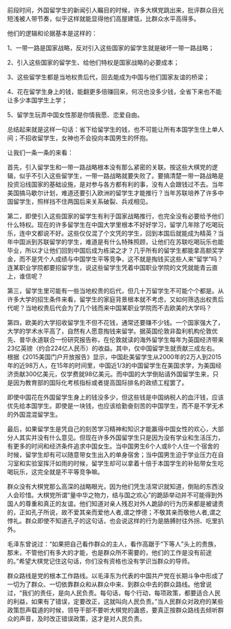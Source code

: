 前段时间，外国留学生的新闻引人瞩目的时候，许多大棋党跳出来，批评群众目光短浅被人带节奏，似乎这样就能显得他们高屋建瓴，比群众水平高得多。



他们的逻辑和论据基本是这样的：



1、一带一路是国家战略，反对引入这些国家的留学生就是破坏一带一路战略；



2、引入这些国家的留学生、给他们特权是国家战略的必要成本；



3、这些留学生都是当地权贵后代，回去能成为中国与他们国家友谊的桥梁；



4、花在留学生身上的钱，能翻更多倍赚回来，何况也没多少钱，全省下来也不能让多少本国学生上学；



5、留学生玩弄中国女性那是你情我愿、恋爱自由。



总结起来就是这样一句话：省下给留学生的钱，也不可能让所有本国学生住上单人间；不招收留学生，女神也不会投向本国男生的怀抱。



让我们一条一条的来看：



首先，引入留学生和一带一路战略根本没有那么紧密的关联。按这些大棋党的逻辑，似乎不引入这些留学生，一带一路战略就要失败了。要搞清楚一带一路战略是投资沿线国家的基础设施，是对参与各方都有利的事，没有人会跟钱过不去。当年美国搞马歇尔计划，难道还要引入欧洲的留学生才能推行？当年苏联培养了许多中国留学生，照样挡不住两国后来关系破裂、兵戎相见。



第二，即使引入这些国家的留学生有利于国家战略推行，也完全没有必要给予他们什么特权。现在的许多留学生在中国大学里根本不好好学习，留学几年除了吃喝玩乐，连中文都说不好。这些仅仅混了个文凭的学生，回到本国后就能成为精英？当年中国派到苏联留学的学生，难道是有什么特殊照顾，让他们在苏联吃喝玩乐也能毕业，所以才让他们回到中国后成为栋梁之才？几乎所有的留学生都能拿高额奖学金，而不是凭个人成绩与中国学生平等竞争，这不就是掏钱买这些人来“留学”吗？连某职业学院都要招留学生，说这些留学生凭着中国职业学院的文凭就能青云直上，谁信呢？



第三，留学生里可能有一些当地权贵的后代，但几十万留学生不可能个个都是。从许多大学的招生条件来看，留学生的家庭背景根本就不考虑，又如何筛选出权贵后代呢？当地权贵后代会为了几个钱而来中国某职业学院而不去欧美的大学吗？



第四，欧美的大学招收留学生不但不花钱，通常还要赚不少钱。一个国家强大了，大学的学术水平高了，自然有人愿意掏钱来留学。据英国伦敦非盈利机构伦敦优先、普华永道联合一份研究报告称，在伦敦就读的海外留学生每年为英国经济带来23亿英镑（约合224亿人民币）的收益。其中，仅中国留学生就贡献三成左右。根据《2015美国门户开放报告》显示，中国赴美留学生从2000年的2万人到2015年的近98万人，在15年的时间里，中国近1/3的中国留学生在美国求学，为美国经济贡献300亿美元，仅学费就98亿美元。而中国的大学倒贴请外国留学生来，只是因为教育部的国际化考核指标或者提高国际排名的政绩工程罢了。



即使中国花在外国留学生身上的钱没多少，但这些钱是中国纳税人的血汗钱，应该优先给本国学生。即使是一块钱，也应该给勤奋刻苦的中国学生，而不是不学无术的外国混混留学生。



最后，如果留学生是凭自己的刻苦学习精神和知识才能赢得中国女性的欢心，大部分人其实并没有什么意见。但现在许多外国留学生只是因为没有学业和生活压力，有更多的时间和经济条件追求中国女生。当中国男生6个人或8个人住一个宿舍的时候，留学生却有可以随意带女生出入的单身宿舍；当中国男生迫于学业压力在自习室和实验室挥汗如雨的时候，留学生却可以拿着十倍于本国学生的补贴带女生吃喝玩乐，这完全就是不平等竞争嘛。



群众没有大棋党那么高深的战略眼光，因为他们凭生活常识就知道，倒贴的东西没人会珍惜。大棋党所谓“量中华之物力，结与国之欢心”的跪舔举动并不可能得到外国人的尊重和真正的友谊。他们知道对亲人残忍对外人跪舔的行为历来都是被谴责的，正如孔子所说，故不爱其亲而爱他人者,谓之悖德；不敬其亲而敬他人者,谓之悖礼。群众即使不知道孔子的这句话，也会说这样的行为是胳膊肘往外拐、吃里扒外。 



毛泽东曾说过：“如果把自己看作群众的主人，看作高踞于“下等人”头上的贵族，那末，不管他们有多大的才能，也是群众所不需要的，他们的工作是没有前途的。”希望大棋党记住这句话，你们没有资格也没有学识当群众的导师。



群众路线是党的根本工作路线。以毛泽东为代表的中国共产党在长期斗争中形成了一切为了群众、一切依靠群众和从群众中来、到群众中去的群众路线。他曾说过，“我们的责任，是向人民负责。每句话，每个行动，每项政策，都要适合人民的利益，如果有了错误，定要改正，这就叫向人民负责。”当人民群众对政府的某些政策怨声载道的时候，领导干部不要听大棋党的蛊惑，要真正按群众路线去倾听群众的声音，及时改正错误政策，这才是对人民负责。

